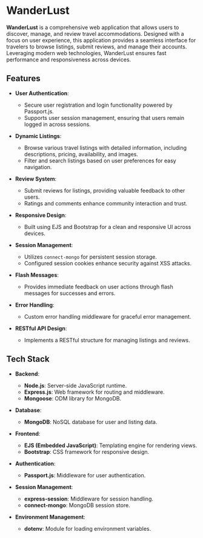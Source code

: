 # WanderLust

**WanderLust** is a comprehensive web application that allows users to discover, manage, and review travel accommodations. Designed with a focus on user experience, this application provides a seamless interface for travelers to browse listings, submit reviews, and manage their accounts. Leveraging modern web technologies, WanderLust ensures fast performance and responsiveness across devices.

## Features

- **User Authentication**: 
  - Secure user registration and login functionality powered by Passport.js.
  - Supports user session management, ensuring that users remain logged in across sessions.

- **Dynamic Listings**: 
  - Browse various travel listings with detailed information, including descriptions, pricing, availability, and images.
  - Filter and search listings based on user preferences for easy navigation.

- **Review System**: 
  - Submit reviews for listings, providing valuable feedback to other users.
  - Ratings and comments enhance community interaction and trust.

- **Responsive Design**: 
  - Built using EJS and Bootstrap for a clean and responsive UI across devices.

- **Session Management**: 
  - Utilizes `connect-mongo` for persistent session storage.
  - Configured session cookies enhance security against XSS attacks.

- **Flash Messages**: 
  - Provides immediate feedback on user actions through flash messages for successes and errors.

- **Error Handling**: 
  - Custom error handling middleware for graceful error management.

- **RESTful API Design**: 
  - Implements a RESTful structure for managing listings and reviews.

## Tech Stack

- **Backend**:
  - **Node.js**: Server-side JavaScript runtime.
  - **Express.js**: Web framework for routing and middleware.
  - **Mongoose**: ODM library for MongoDB.

- **Database**:
  - **MongoDB**: NoSQL database for user and listing data.

- **Frontend**:
  - **EJS (Embedded JavaScript)**: Templating engine for rendering views.
  - **Bootstrap**: CSS framework for responsive design.

- **Authentication**:
  - **Passport.js**: Middleware for user authentication.

- **Session Management**:
  - **express-session**: Middleware for session handling.
  - **connect-mongo**: MongoDB session store.

- **Environment Management**:
  - **dotenv**: Module for loading environment variables.
